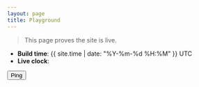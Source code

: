 ```yaml
---
layout: page
title: Playground
---
```

> This page proves the site is live.

- **Build time**: {{ site.time | date: "%Y-%m-%d %H:%M" }} UTC  
- **Live clock**: <span id="live-clock"></span>

<div class="mt-4">
  <button class="btn btn-success" onclick="alert('PONG 🏓  — site JavaScript is running!')">Ping</button>
</div>


